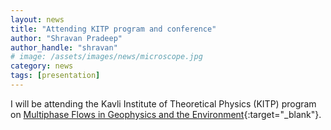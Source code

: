 ```yaml
---
layout: news
title: "Attending KITP program and conference"
author: "Shravan Pradeep"
author_handle: "shravan"
# image: /assets/images/news/microscope.jpg
category: news
tags: [presentation]
---
```

I will be attending the Kavli Institute of Theoretical Physics (KITP) program on [Multiphase Flows in Geophysics and the Environment](https://www.kitp.ucsb.edu/herald/activities/multiphase22){:target="_blank"}. 